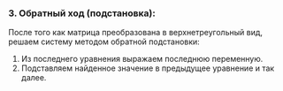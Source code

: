 ### 3. Обратный ход (подстановка):

После того как матрица преобразована в верхнетреугольный вид, решаем систему методом обратной подстановки:

1. Из последнего уравнения выражаем последнюю переменную.
2. Подставляем найденное значение в предыдущее уравнение и так далее.